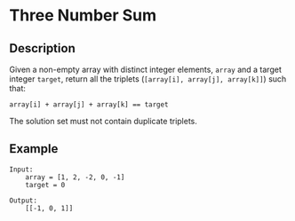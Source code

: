 # Three Number Sum

## Description

Given a non-empty array with distinct integer elements, `array` and a target integer `target`, return all the triplets (`[array[i], array[j], array[k]]`) such that: 

    array[i] + array[j] + array[k] == target

The solution set must not contain duplicate triplets.

## Example
```
Input:
    array = [1, 2, -2, 0, -1]
    target = 0

Output:
    [[-1, 0, 1]]
```